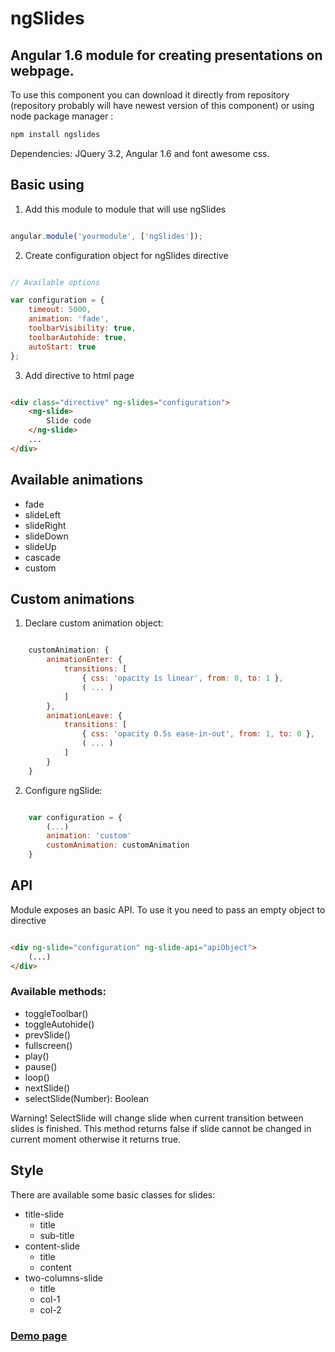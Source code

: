 # ngSlides
## Angular 1.6 module for creating presentations on webpage.

To use this component you can download it directly from repository (repository probably will have newest version of this component) or using node package manager :

```bash
npm install ngslides
```


Dependencies: JQuery 3.2, Angular 1.6 and font awesome css.

## Basic using

1. Add this module to module that will use ngSlides

```javascript

angular.module('yourmodule', ['ngSlides']);
```

2. Create configuration object for ngSlides directive

```javascript

// Available options

var configuration = {
    timeout: 5000,
    animation: 'fade',
    toolbarVisibility: true,
    toolbarAutohide: true,
    autoStart: true
};
```

3. Add directive to html page

```html

<div class="directive" ng-slides="configuration">
    <ng-slide>
        Slide code
    </ng-slide>
    ...
</div>
```

## Available animations

* fade
* slideLeft
* slideRight
* slideDown
* slideUp
* cascade
* custom

## Custom animations

1. Declare custom animation object:

```javascript

    customAnimation: {
        animationEnter: {
            transitions: [
                { css: 'opacity 1s linear', from: 0, to: 1 },
                ( ... )
            ]
        },
        animationLeave: {
            transitions: [
                { css: 'opacity 0.5s ease-in-out', from: 1, to: 0 },
                ( ... )
            ]
        }
    }
```

2. Configure ngSlide:

```javascript

    var configuration = {
        (...)
        animation: 'custom'
        customAnimation: customAnimation
    }
```

## API

Module exposes an basic API. To use it you need to pass an empty object to directive

```html

<div ng-slide="configuration" ng-slide-api="apiObject">
    (...)
</div>
```

### Available methods:

* toggleToolbar()
* toggleAutohide()
* prevSlide()
* fullscreen()
* play()
* pause()
* loop()
* nextSlide()
* selectSlide(Number): Boolean

Warning! SelectSlide will change slide when current transition between slides is finished. This method returns false if slide cannot be changed in current moment otherwise it returns true.

## Style

There are available some basic classes for slides:

* title-slide
    * title
    * sub-title
* content-slide
    * title
    * content
* two-columns-slide
    * title
    * col-1
    * col-2

### [Demo page](https://krol22.github.io/ngSlides)
